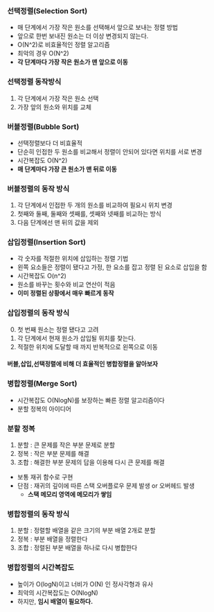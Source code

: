 ### 선택정렬(Selection Sort)
- 매 단계에서 가장 작은 원소를 선택해서 앞으로 보내는 정렬 방법
- 앞으로 한번 보내진 원소는 더 이상 변경되지 않는다.
- O(N^2)로 비효율적인 정렬 알고리즘
- 최악의 경우 O(N^2)
- **각 단계마다 가장 작은 원소가 맨 앞으로 이동**

### 선택정렬 동작방식
1. 각 단계에서 가장 작은 원소 선택
2. 가장 앞의 원소와 위치를 교체


### 버블정렬(Bubble Sort)
- 선택정렬보다 더 비효율적
- 단순히 인접한 두 원소를 비교해서 정렬이 안되어 있다면 위치를 서로 변경
- 시간복잡도 O(N^2)
- **매 단계마다 가장 큰 원소가 맨 뒤로 이동**

### 버블정렬의 동작 방식
1. 각 단계에서 인접한 두 개의 원소를 비교하여 필요시 위치 변경
2. 첫째와 둘째, 둘째와 셋째를, 셋째와 넷째를 비교하는 방식
3. 다음 단계에선 맨 뒤의 값을 제외

### 삽입정렬(Insertion Sort)
- 각 숫자를 적절한 위치에 삽입하는 정렬 기법
- 왼쪽 요소들은 정렬이 됐다고 가정, 한 요소를 잡고 정렬 된 요소로 삽입을 함
- 시간복잡도 O(n^2)
- 원소를 바꾸는 횟수와 비교 연산이 적음
- **이미 정렬된 상황에서 매우 빠르게 동작**

### 삽입정렬의 동작 방식
0. 첫 번째 원소는 정렬 됐다고 고려
1. 각 단계에서 현재 원소가 삽입될 위치를 찾는다. 
2. 적절한 위치에 도달할 때 까지 반복적으로 왼쪽으로 이동

#### 버블,삽입,선택정렬에 비해 더 효율적인 병합정렬을 알아보자

### 병합정렬(Merge Sort)
- 시간복잡도 O(NlogN)를 보장하는 빠른 정렬 알고리즘이다
- 분할 정복의 아이디어

### 분할 정복
1. 분할 : 큰 문제를 작은 부분 문제로 분할
2. 정복 : 작은 부분 문제를 해결
3. 조합 : 해결한 부분 문제의 답을 이용해 다시 큰 문제를 해결
- 보통 재귀 함수로 구현
- 단점 : 재귀의 깊이에 따른 스택 오버플로우 문제 발생 or 오버헤드 발생
  - **스택 메모리 영역에 메모리가 쌓임**


### 병합정렬의 동작 방식
1. 분할 : 정렬할 배열을 같은 크기의 부분 배열 2개로 분할
2. 정복 : 부분 배열을 정렬한다
3. 조합 : 정렬된 부분 배열을 하나로 다시 병합한다

### 병합정렬의 시간복잡도
- 높이가 O(logN)이고 너비가 O(N) 인 정사각형과 유사
- 최악의 시간복잡도는 O(NlogN)
- 하지만, **임시 배열이 필요하다.**

